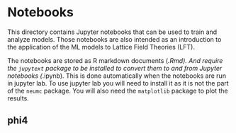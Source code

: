 # Notebooks

This directory contains Jupyter notebooks that can be used to train and analyze models. Those notebooks are also intended
as an introduction to the application of the  ML models to Lattice Field Theories (LFT). 

The notebooks are stored as R markdown documents (*.Rmd). And require the `jupytext` package to be installed to convert
them to and from Jupyter notebooks (*.ipynb). This is done automatically when the notebooks are run in jupyter lab. To
use jupyter lab you will need to install it as it is not the part of the `neumc` package. You will also need
the `matplotlib` package to plot the results. 

## phi4








